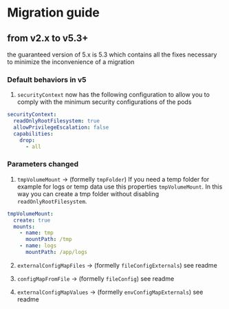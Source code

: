 <!-- markdownlint-disable MD029  -->
# Migration guide

## from v2.x to v5.3+

the guaranteed version of 5.x is 5.3 which contains all the fixes necessary to minimize the inconvenience of a migration

### Default behaviors in v5

1. `securityContext` now has the following configuration to allow you to comply with the minimum security configurations of the pods

  ```yaml
  securityContext:
    readOnlyRootFilesystem: true
    allowPrivilegeEscalation: false
    capabilities:
      drop:
        - all
  ```

### Parameters changed

1. `tmpVolumeMount` -> (formelly `tmpFolder`) If you need a temp folder for example for logs or temp data use this properties `tmpVolumeMount`. In this way you can create a tmp folder without disabling `readOnlyRootFilesystem`.

  ```yaml
  tmpVolumeMount:
    create: true
    mounts:
      - name: tmp
        mountPath: /tmp
      - name: logs
        mountPath: /app/logs
  ```

2. `externalConfigMapFiles` -> (formelly `fileConfigExternals`) see readme

3. `configMapFromFile` -> (formelly `fileConfig`) see readme

4. `externalConfigMapValues` -> (formelly `envConfigMapExternals`) see readme
